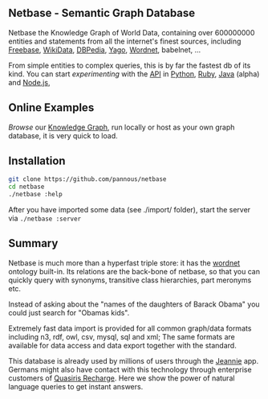 Netbase - Semantic Graph Database 
-----------

Netbase the Knowledge Graph of World Data, containing over 600000000 entities and statements from all the internet's finest sources, 
including [Freebase](http://www.freebase.com/), [WikiData](https://www.wikidata.org/wiki/Q54837), [DBPedia](http://wiki.dbpedia.org/), [Yago](https://en.wikipedia.org/wiki/YAGO_%28database%29), [Wordnet](https://en.wikipedia.org/wiki/WordNet), babelnet, ... 

From simple entities to complex queries, this is by far the fastest db of its kind.
You can start *experimenting* with the [API](https://www.mashape.com/pannous/netbase) in 
[Python](https://github.com/pannous/netbase-python),
[Ruby](https://github.com/pannous/netbase-ruby),
[Java](http://github.com/pannous/blueprints-netbase) (alpha) and
[Node.js](https://github.com/pannous/node-netbase),

## Online Examples

*Browse* our [Knowledge Graph](http://netbase.pannous.com/html/verbose/example), run locally
or host as your own graph database, it is very quick to load.

## Installation

```bash
git clone https://github.com/pannous/netbase
cd netbase
./netbase :help
```

After you have imported some data (see ./import/ folder),
start the server via `./netbase :server`

## Summary

Netbase is much more than a hyperfast triple store: it has the [wordnet](http://wordnet.princeton.edu/) ontology built-in.
Its relations are the back-bone of netbase, so that you can quickly query with synonyms, transitive class hierarchies, part meronyms etc.

Instead of asking about the "names of the daughters of Barack Obama" you could just search for "Obamas kids".

Extremely fast data import is provided for all common graph/data formats including n3, rdf, owl, csv, mysql, sql and xml;
The same formats are available for data access and data export together with the  standard.

This database is already used by millions of users through the [Jeannie](http://jeannie-assistant.com/) app.
Germans might also have contact with this technology through enterprise customers of [Quasiris Recharge](https://www.quasiris.de/de/recharge/).
Here we show the power of natural language queries to get instant answers.
